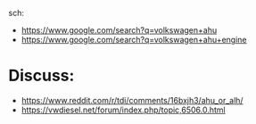sch:
- https://www.google.com/search?q=volkswagen+ahu
- https://www.google.com/search?q=volkswagen+ahu+engine

# Discuss:
- https://www.reddit.com/r/tdi/comments/16bxjh3/ahu_or_alh/
- https://vwdiesel.net/forum/index.php/topic,6506.0.html
